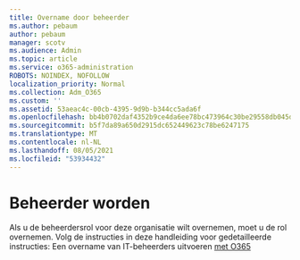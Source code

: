 ```yaml
---
title: Overname door beheerder
ms.author: pebaum
author: pebaum
manager: scotv
ms.audience: Admin
ms.topic: article
ms.service: o365-administration
ROBOTS: NOINDEX, NOFOLLOW
localization_priority: Normal
ms.collection: Adm_O365
ms.custom: ''
ms.assetid: 53aeac4c-00cb-4395-9d9b-b344cc5ada6f
ms.openlocfilehash: bb4b0702daf4352b9ce4da6ee78bc473964c30be29558db045d53821f6b035fe
ms.sourcegitcommit: b5f7da89a650d2915dc652449623c78be6247175
ms.translationtype: MT
ms.contentlocale: nl-NL
ms.lasthandoff: 08/05/2021
ms.locfileid: "53934432"
---
```

# <a name="become-an-admin"></a>Beheerder worden

Als u de beheerdersrol voor deze organisatie wilt overnemen, moet u de rol overnemen. Volg de instructies in deze handleiding voor gedetailleerde instructies: Een overname van IT-beheerders uitvoeren [met O365](https://powerbi.microsoft.com/pt-pt/blog/how-to-perform-an-it-admin-takeover-with-o365/)
